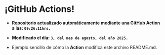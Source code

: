 # ¡GitHub Actions!
* **Repositorio actualizado automáticamente mediante una GitHub Action a las: `09:26:11hrs.`**
* **Modificado el día: `3, del mes de agosto, del año 2025.`**

* Ejemplo sencillo de cómo la **Action** modifica este archivo README.md.
